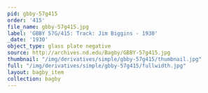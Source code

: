 ```yaml
---
pid: gbby-57g415
order: '415'
file_name: gbby-57g415.jpg
label: 'GBBY 57G/415: Track: Jim Biggins - 1930'
_date: '1930'
object_type: glass plate negative
source: http://archives.nd.edu/Bagby/GBBY-57g415.jpg
thumbnail: "/img/derivatives/simple/gbby-57g415/thumbnail.jpg"
full: "/img/derivatives/simple/gbby-57g415/fullwidth.jpg"
layout: bagby_item
collection: bagby
---
```

